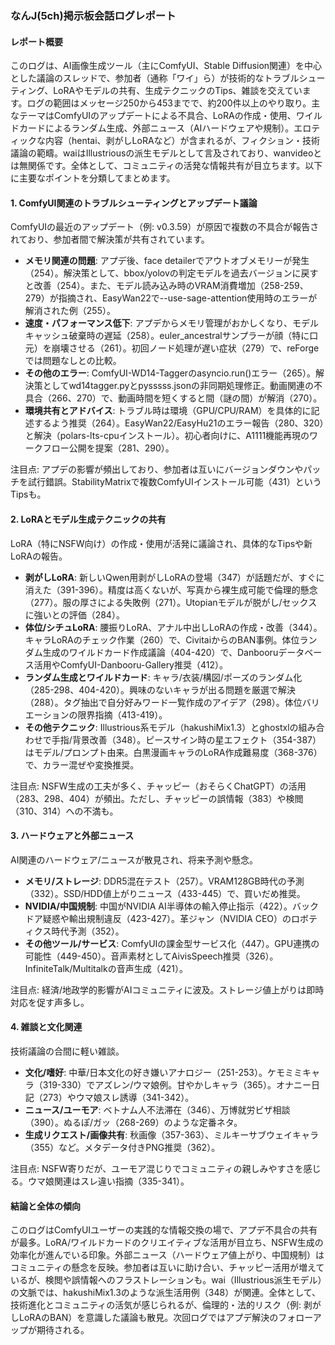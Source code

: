 ### なんJ(5ch)掲示板会話ログレポート

#### レポート概要
このログは、AI画像生成ツール（主にComfyUI、Stable Diffusion関連）を中心とした議論のスレッドで、参加者（通称「ワイ」ら）が技術的なトラブルシューティング、LoRAやモデルの共有、生成テクニックのTips、雑談を交えています。ログの範囲はメッセージ250から453までで、約200件以上のやり取り。主なテーマはComfyUIのアップデートによる不具合、LoRAの作成・使用、ワイルドカードによるランダム生成、外部ニュース（AIハードウェアや規制）。エロティックな内容（hentai、剥がしLoRAなど）が含まれるが、フィクション・技術議論の範疇。waiはIllustriousの派生モデルとして言及されており、wanvideoとは無関係です。全体として、コミュニティの活発な情報共有が目立ちます。以下に主要なポイントを分類してまとめます。

#### 1. ComfyUI関連のトラブルシューティングとアップデート議論
ComfyUIの最近のアップデート（例: v0.3.59）が原因で複数の不具合が報告されており、参加者間で解決策が共有されています。
- **メモリ関連の問題**: アプデ後、face detailerでアウトオブメモリーが発生（254）。解決策として、bbox/yolovの判定モデルを過去バージョンに戻すと改善（254）。また、モデル読み込み時のVRAM消費増加（258-259、279）が指摘され、EasyWan22で--use-sage-attention使用時のエラーが解消された例（255）。
- **速度・パフォーマンス低下**: アプデからメモリ管理がおかしくなり、モデルキャッシュ破棄時の遅延（258）。euler_ancestralサンプラーが顔（特に口元）を崩壊させる（261）。初回ノード処理が遅い症状（279）で、reForgeでは問題なしとの比較。
- **その他のエラー**: ComfyUI-WD14-Taggerのasyncio.run()エラー（265）。解決策としてwd14tagger.pyとpysssss.jsonの非同期処理修正。動画関連の不具合（266、270）で、動画時間を短くすると間（謎の間）が解消（270）。
- **環境共有とアドバイス**: トラブル時は環境（GPU/CPU/RAM）を具体的に記述するよう推奨（264）。EasyWan22/EasyHu21のエラー報告（280、320）と解決（polars-lts-cpuインストール）。初心者向けに、A1111機能再現のワークフロー公開を提案（281、290）。

注目点: アプデの影響が頻出しており、参加者は互いにバージョンダウンやパッチを試行錯誤。StabilityMatrixで複数ComfyUIインストール可能（431）というTipsも。

#### 2. LoRAとモデル生成テクニックの共有
LoRA（特にNSFW向け）の作成・使用が活発に議論され、具体的なTipsや新LoRAの報告。
- **剥がしLoRA**: 新しいQwen用剥がしLoRAの登場（347）が話題だが、すぐに消えた（391-396）。精度は高くないが、写真から裸生成可能で倫理的懸念（277）。服の厚さによる失敗例（271）。Utopianモデルが脱がし/セックスに強いとの評価（284）。
- **体位/シチュLoRA**: 腰振りLoRA、アナル中出しLoRAの作成・改善（344）。キャラLoRAのチェック作業（260）で、CivitaiからのBAN事例。体位ランダム生成のワイルドカード作成議論（404-420）で、Danbooruデータベース活用やComfyUI-Danbooru-Gallery推奨（412）。
- **ランダム生成とワイルドカード**: キャラ/衣装/構図/ポーズのランダム化（285-298、404-420）。興味のないキャラが出る問題を厳選で解決（288）。タグ抽出で自分好みワード一覧作成のアイデア（298）。体位バリエーションの限界指摘（413-419）。
- **その他テクニック**: Illustrious系モデル（hakushiMix1.3）とghostxlの組み合わせで手指/背景改善（348）。ピースサイン時の星エフェクト（354-387）はモデル/プロンプト由来。白黒漫画キャラのLoRA作成難易度（368-376）で、カラー混ぜや変換推奨。

注目点: NSFW生成の工夫が多く、チャッピー（おそらくChatGPT）の活用（283、298、404）が頻出。ただし、チャッピーの誤情報（383）や検閲（310、314）への不満も。

#### 3. ハードウェアと外部ニュース
AI関連のハードウェア/ニュースが散見され、将来予測や懸念。
- **メモリ/ストレージ**: DDR5混在テスト（257）。VRAM128GB時代の予測（332）。SSD/HDD値上がりニュース（433-445）で、買いだめ推奨。
- **NVIDIA/中国規制**: 中国がNVIDIA AI半導体の輸入停止指示（422）。バックドア疑惑や輸出規制違反（423-427）。革ジャン（NVIDIA CEO）のロボティクス時代予測（352）。
- **その他ツール/サービス**: ComfyUIの課金型サービス化（447）。GPU連携の可能性（449-450）。音声素材としてAivisSpeech推奨（326）。InfiniteTalk/Multitalkの音声生成（421）。

注目点: 経済/地政学的影響がAIコミュニティに波及。ストレージ値上がりは即時対応を促す声多し。

#### 4. 雑談と文化関連
技術議論の合間に軽い雑談。
- **文化/嗜好**: 中華/日本文化の好き嫌いアナロジー（251-253）。ケモミミキャラ（319-330）でアズレン/ウマ娘例。甘やかしキャラ（365）。オナニー日記（273）やウマ娘スレ誘導（341-342）。
- **ニュース/ユーモア**: ベトナム人不法滞在（346）、万博就労ビザ相談（390）。ぬるぽ/ガッ（268-269）のような定番ネタ。
- **生成リクエスト/画像共有**: 秋画像（357-363）、ミルキーサブウェイキャラ（355）など。メタデータ付きPNG推奨（362）。

注目点: NSFW寄りだが、ユーモア混じりでコミュニティの親しみやすさを感じる。ウマ娘関連はスレ違い指摘（335-341）。

#### 結論と全体の傾向
このログはComfyUIユーザーの実践的な情報交換の場で、アプデ不具合の共有が最多。LoRA/ワイルドカードのクリエイティブな活用が目立ち、NSFW生成の効率化が進んでいる印象。外部ニュース（ハードウェア値上がり、中国規制）はコミュニティの懸念を反映。参加者は互いに助け合い、チャッピー活用が増えているが、検閲や誤情報へのフラストレーションも。wai（Illustrious派生モデル）の文脈では、hakushiMix1.3のような派生活用例（348）が関連。全体として、技術進化とコミュニティの活気が感じられるが、倫理的・法的リスク（例: 剥がしLoRAのBAN）を意識した議論も散見。次回ログではアプデ解決のフォローアップが期待される。
